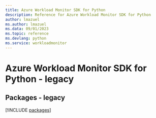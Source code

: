 ```yaml
---
title: Azure Workload Monitor SDK for Python
description: Reference for Azure Workload Monitor SDK for Python
author: lmazuel
ms.author: lmazuel
ms.data: 09/01/2023
ms.topic: reference
ms.devlang: python
ms.service: workloadmonitor
---
```

# Azure Workload Monitor SDK for Python - legacy
## Packages - legacy
[!INCLUDE [packages](workload-monitor-index.md)]